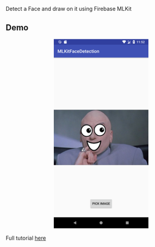 Detect a Face and draw on it using Firebase MLKit

## Demo
<p align="center">
  <img src="demo.png" height="500" alt="demo image" />
</p>

Full tutorial [here](https://3alam.pro/3llomi/articles/firebase-mlkit-face-detection/)